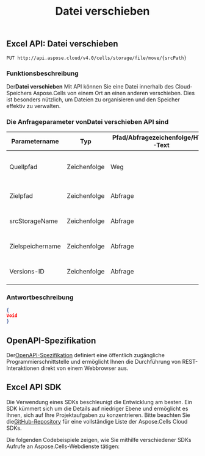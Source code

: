 ﻿---
title: Datei verschieben
second_title: Documen
linktitle: Datei verschieben
type: docs
url: /de/move-file/
keywords: Move file, Aspose.Cells API, File Management, Excel API, REST API, Cloud Storage, Spreadsheet Manipulatio
description: Erfahren Sie, wie Sie mit MoveFile API Dateien im Cloud-Speicher Aspose.Cells verwalten
weight: 100
kwords: Excel, Office Cloud, REST API, Tabellenkalkulation, PDF, CSV, Json, Markdown, Datei verschieben, Dateiverwaltung, Cloud-Speicher
---
## **Excel API: Datei verschieben**

```
PUT http://api.aspose.cloud/v4.0/cells/storage/file/move/{srcPath}
```

### **Funktionsbeschreibung**

 Der**Datei verschieben** Mit API können Sie eine Datei innerhalb des Cloud-Speichers Aspose.Cells von einem Ort an einen anderen verschieben. Dies ist besonders nützlich, um Dateien zu organisieren und den Speicher effektiv zu verwalten.

###  Die Anfrageparameter von**Datei verschieben** API sind

| Parametername| Typ| Pfad/Abfragezeichenfolge/HTTP-Text| Beschreibung|
|---------------|--|------------------------|--------------------------------------|
| Quellpfad| Zeichenfolge| Weg| Der Quellpfad der zu verschiebenden Datei.|
| Zielpfad| Zeichenfolge| Abfrage| Der Zielpfad, in den die Datei verschoben wird.|
| srcStorageName| Zeichenfolge| Abfrage| Der Name des Quellspeichers, falls zutreffend.|
| Zielspeichername| Zeichenfolge| Abfrage|Der Zielspeichername, falls zutreffend.|
| Versions-ID| Zeichenfolge| Abfrage| Die Versions-ID der Datei, falls zutreffend.|

### **Antwortbeschreibung**

```json
{
Void
}
```

## OpenAPI-Spezifikation

 Der[OpenAPI-Spezifikation](https://reference.aspose.cloud/cells/#/FileController/MoveFile) definiert eine öffentlich zugängliche Programmierschnittstelle und ermöglicht Ihnen die Durchführung von REST-Interaktionen direkt von einem Webbrowser aus.

## Excel API SDK

 Die Verwendung eines SDKs beschleunigt die Entwicklung am besten. Ein SDK kümmert sich um die Details auf niedriger Ebene und ermöglicht es Ihnen, sich auf Ihre Projektaufgaben zu konzentrieren. Bitte beachten Sie die[GitHub-Repository](https://github.com/aspose-cells-cloud) für eine vollständige Liste der Aspose.Cells Cloud SDKs.

Die folgenden Codebeispiele zeigen, wie Sie mithilfe verschiedener SDKs Aufrufe an Aspose.Cells-Webdienste tätigen:
